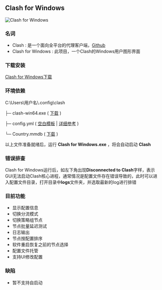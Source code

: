 ## Clash for Windows

![Clash for Windows](https://github.com/Fndroid/clash_for_windows_pkg/blob/master/imgs/demo.png?raw=true)

### 名词
- Clash :  是一个面向全平台的代理客户端，[Github](https://github.com/Dreamacro/clash)
- Clash for Windows :  此项目，一个Clash的Windows用户图形界面

### 下载安装
[Clash for Windows下载](https://github.com/Fndroid/clash_for_windows_pkg/releases)

### 环境依赖

C:\Users\用户名\\.config\clash

├─ clash-win64.exe ( [下载](https://github.com/Dreamacro/clash/releases) )

├─ config.yml ( [空白模板](https://raw.githubusercontent.com/Fndroid/clash_for_windows_pkg/master/config.yml) | [详细参考](https://github.com/Dreamacro/clash#config) )

└─ Country.mmdb ( [下载](https://github.com/Fndroid/clash_for_windows_pkg/blob/master/Country.mmdb?raw=true) )

以上文件准备就绪后，运行 **Clash for Windows.exe** ，将会自动启动 **Clash** 

### 错误排查
Clash for Windows运行后，如左下角出现**Disconnected to Clash**字样，表示GUI无法启动Clash核心进程，通常情况是配置文件存在错误导致的，此时可以进入配置文件目录，打开目录中**logs**文件夹，并选取最新的log进行排错

### 目前功能
- 显示配置信息
- 切换分流模式
- 切换策略组节点
- 节点批量延迟测试
- 日志输出
- 节点按配置排序
- 软件重启恢复之前的节点选择
- 配置文件托管
- 支持UI修改配置

### 缺陷
- 暂不支持自启动
